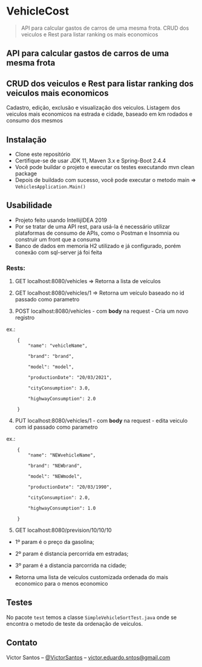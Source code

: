# VehicleCost
> API para calcular gastos de carros de uma mesma frota.
CRUD dos veiculos e Rest para listar ranking os mais economicos

## API para calcular gastos de carros de uma mesma frota
## CRUD dos veiculos e Rest para listar ranking dos veiculos mais economicos

Cadastro, edição, exclusão e visualização dos veiculos.
Listagem dos veiculos mais economicos na estrada e cidade, baseado em km rodados e consumo dos mesmos


## Instalação

- Clone este repositório
- Certifique-se de usar JDK 11, Maven 3.x e Spring-Boot 2.4.4
- Você pode buildar o projeto e executar os testes executando mvn clean package
- Depois de buildado com sucesso, você pode executar o metodo main => ```VehiclesApplication.Main()```

## Usabilidade

- Projeto feito usando IntellijIDEA 2019
- Por se tratar de uma API rest, para usá-la é necessário utilizar plataformas de consumo de APIs, como o Postman e Insomnia ou construir um front que a consuma
- Banco de dados em memoria H2 utilizado e já configurado, porém conexão com sql-server já foi feita

### Rests:

1. GET localhost:8080/vehicles => Retorna a lista de veículos

2. GET localhost:8080/vehicles/1 => Retorna um veículo baseado no id passado como parametro

3. POST localhost:8080/vehicles - com **body** na request - Cria um novo registro

ex.: 
```
    {
        "name": "vehicleName",

        "brand": "brand",
        
        "model": "model",
        
        "productionDate": "20/03/2021",
        
        "cityConsumption": 3.0,
        
        "highwayConsumption": 2.0
        
    } 
``` 

4. PUT localhost:8080/vehicles/1 - com **body** na request - edita veiculo com id passado como parametro

ex.: 
```
    {
        "name": "NEWvehicleName",

        "brand": "NEWbrand",
        
        "model": "NEWmodel",
        
        "productionDate": "20/03/1990",
        
        "cityConsumption": 2.0,
        
        "highwayConsumption": 1.0
        
    } 
``` 

5. GET localhost:8080/prevision/10/10/10 

- 1º param é o preço da gasolina;
- 2º param é distancia percorrida em estradas;
- 3º param é a distancia parcorrida na cidade;

- Retorna uma lista de veiculos customizada ordenada do mais economico para o menos economico

## Testes

No pacote ``` test ``` temos a classe ``` SimpleVehicleSortTest.java ``` onde se encontra o metodo de teste da ordenação de veiculos.

## Contato

Victor Santos – [@VictorSantos](https://www.linkedin.com/in/victor-dev-santos) – victor.eduardo.sntos@gmail.com



